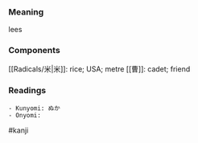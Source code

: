 ### Meaning

lees

### Components

[[Radicals/米|米]]: rice; USA; metre [[曹]]: cadet; friend

### Readings

```
- Kunyomi: ぬか
- Onyomi: 
```

#kanji